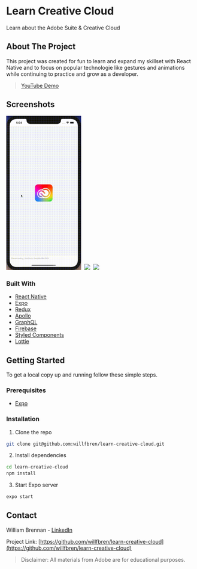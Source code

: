 # Learn Creative Cloud
Learn about the Adobe Suite & Creative Cloud
<br/>

<!-- ABOUT THE PROJECT -->
## About The Project

This project was created for fun to learn and expand my skillset with React Native and to focus on popular technologie like gestures and animations while continuing to practice and grow as a developer.
> [YouTube Demo](https://youtu.be/2CUhxqWTcE0)

## Screenshots
<img src="https://raw.githubusercontent.com/willfbren/learn-creative-cloud/master/assets/prev1.gif" width="200px" />&nbsp;&nbsp;<img src="https://raw.githubusercontent.com/willfbren/learn-creative-cloud/master/assets/prev2.gif" width="200px" />&nbsp;&nbsp;<img src="https://raw.githubusercontent.com/willfbren/learn-creative-cloud/master/assets/prev3.gif" width="200px" />

### Built With

* [React Native](https://reactnative.dev/)
* [Expo](https://expo.io/)
* [Redux](https://redux.js.org/)
* [Apollo](https://www.apollographql.com/)
* [GraphQL](https://graphql.org/)
* [Firebase](https://firebase.google.com/)
* [Styled Components](https://styled-components.com/)
* [Lottie](https://airbnb.design/lottie/)

<!-- GETTING STARTED -->
## Getting Started

To get a local copy up and running follow these simple steps.

### Prerequisites

* [Expo](https://expo.io/)


### Installation

1. Clone the repo
```sh
git clone git@github.com:willfbren/learn-creative-cloud.git
```
2. Install dependencies
```sh
cd learn-creative-cloud
npm install
```
3. Start Expo server
```sh
expo start
```

## Contact

William Brennan - [LinkedIn](https://www.linkedin.com/in/willfbren/) 

Project Link: [https://github.com/willfbren/learn-creative-cloud](https://github.com/willfbren/learn-creative-cloud)

> Disclaimer: All materials from Adobe are for educational purposes. 

